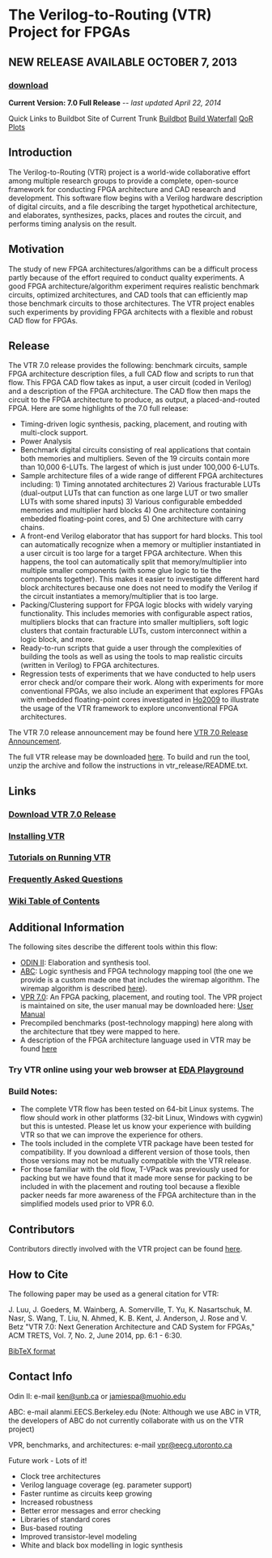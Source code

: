 # The Verilog-to-Routing (VTR) Project for FPGAs #

## NEW RELEASE AVAILABLE OCTOBER 7, 2013 ##
### [download](http://www.eecg.utoronto.ca/vtr/terms.html) ###


**Current Version: 7.0 Full Release** -- _last updated April 22, 2014_

Quick Links to Buildbot Site of Current Trunk  [Buildbot](http://islanders.eecg.utoronto.ca:8080)  [Build Waterfall](http://islanders.eecg.utoronto.ca:8080/waterfall)    [QoR Plots](http://islanders.eecg.utoronto.ca:8080/qor_basic.html)

## Introduction ##

The Verilog-to-Routing (VTR) project is a world-wide collaborative effort among multiple research groups to provide a complete, open-source framework for conducting FPGA architecture and CAD research and development. This software flow begins with a Verilog hardware description of digital circuits, and a file describing the target hypothetical architecture, and elaborates, synthesizes, packs, places and routes the circuit, and performs timing analysis on the result.

## Motivation ##

The study of new FPGA architectures/algorithms can be a difficult process partly because of the effort required to conduct quality experiments. A good FPGA architecture/algorithm experiment requires realistic benchmark circuits, optimized architectures, and CAD tools that can efficiently map those benchmark circuits to those architectures. The VTR project enables such experiments by providing FPGA architects with a flexible and robust CAD flow for FPGAs.

## Release ##

The VTR 7.0 release provides the following: benchmark circuits, sample FPGA architecture description files, a full CAD flow and scripts to run that flow. This FPGA CAD flow takes as input, a user circuit (coded in Verilog) and a description of the FPGA architecture. The CAD flow then maps the circuit to the FPGA architecture to produce, as output, a placed-and-routed FPGA. Here are some highlights of the 7.0 full release:

  * Timing-driven logic synthesis, packing, placement, and routing with multi-clock support.
  * Power Analysis
  * Benchmark digital circuits consisting of real applications that contain both memories and multipliers.    Seven of the 19 circuits contain more than 10,000 6-LUTs. The largest of which is just under 100,000 6-LUTs.
  * Sample architecture files of a wide range of different FPGA architectures including: 1) Timing annotated architectures 2) Various fracturable LUTs (dual-output LUTs that can function as one large LUT or two smaller LUTs with some shared inputs) 3) Various configurable embedded memories and multiplier hard blocks 4) One architecture containing embedded floating-point cores, and 5) One architecture with carry chains.
  * A front-end Verilog elaborator that has support for hard blocks. This tool can automatically recognize when a memory or multiplier instantiated in a user circuit is too large for a target FPGA architecture. When this happens, the tool can automatically split that memory/multiplier into multiple smaller components (with some glue logic to tie the components together). This makes it easier to investigate different hard block architectures because one does not need to modify the Verilog if the circuit instantiates a memory/multiplier that is too large.
  * Packing/Clustering support for FPGA logic blocks with widely varying functionality. This includes memories with configurable aspect ratios, multipliers blocks that can fracture into smaller multipliers, soft logic clusters that contain fracturable LUTs, custom interconnect within a logic block, and more.
  * Ready-to-run scripts that guide a user through the complexities of building the tools as well as using the tools to map realistic circuits (written in Verilog) to FPGA architectures.
  * Regression tests of experiments that we have conducted to help users error check and/or compare their work. Along with experiments for more conventional FPGAs, we also include an experiment that explores FPGAs with embedded floating-point cores investigated in [Ho2009](http://ieeexplore.ieee.org/xpl/freeabs_all.jsp?arnumber=4814468&tag=1) to illustrate the usage of the VTR framework to explore unconventional FPGA architectures.

The VTR 7.0 release announcement may be found here [VTR 7.0 Release Announcement](VTR_7_release_announcement.md).

The full VTR release may be downloaded [here](http://www.eecg.utoronto.ca/vtr/terms.html). To build and run the tool, unzip the archive and follow the instructions in vtr\_release/README.txt.

## Links ##

### [Download VTR 7.0 Release](http://www.eecg.utoronto.ca/vtr/terms.html) ###

### [Installing VTR](InstallingVTR.md) ###

### [Tutorials on Running VTR](RunningVTR.md) ###

### [Frequently Asked Questions](FAQ.md) ###

### [Wiki Table of Contents](TOC.md) ###

## Additional Information ##


The following sites describe the different tools within this flow:

  * [ODIN II](https://code.google.com/p/odin-ii/): Elaboration and synthesis tool.
  * [ABC](http://www.eecs.berkeley.edu/~alanmi/abc/): Logic synthesis and FPGA technology mapping tool (the one we provide is a custom made one that includes the wiremap algorithm. The wiremap algorithm is described [here](http://portal.acm.org/citation.cfm?id=1344671.1344680)).
  * [VPR 7.0](VPR.md): An FPGA packing, placement, and routing tool.  The VPR project is maintained on site, the user manual may be downloaded here: [User Manual](http://www.eecg.utoronto.ca/vtr/docs/VPR_User_Manual_7.0.pdf)
  * Precompiled benchmarks (post-technology mapping) here along with the architecture that tbey were mapped to here.
  * A description of the FPGA architecture language used in VTR may be found [here](VPR_Arch_Language.md)

### Try VTR online using your web browser at [EDA Playground](http://www.edaplayground.com/s/4/420) ###


### Build Notes: ###

  * The complete VTR flow has been tested on 64-bit Linux systems. The flow should work in other platforms (32-bit Linux, Windows with cygwin) but this is untested. Please let us know your experience with building VTR so that we can improve the experience for others.
  * The tools included in the complete VTR package have been tested for compatibility. If you download a different version of those tools, then those versions may not be mutually compatible with the VTR release.
  * For those familiar with the old flow, T-VPack was previously used for packing but we have found that it made more sense for packing to be included in with the placement and routing tool because a flexible packer needs far more awareness of the FPGA architecture than in the simplified models used prior to VPR 6.0.

## Contributors ##

Contributors directly involved with the VTR project can be found [here](Contributors.md).

## How to Cite ##

The following paper may be used as a general citation for VTR:

J. Luu, J. Goeders, M. Wainberg, A. Somerville, T. Yu, K.
Nasartschuk, M. Nasr, S. Wang, T. Liu, N. Ahmed, K. B. Kent, J.
Anderson, J. Rose and V. Betz
"VTR 7.0: Next Generation Architecture and CAD System for FPGAs,"
ACM TRETS, Vol. 7, No. 2, June 2014, pp. 6:1 - 6:30.


[BibTeX format](http://www.eecg.utoronto.ca/vtr/vtr_citation.txt)

## Contact Info ##

Odin II: e-mail ken@unb.ca or jamiespa@muohio.edu

ABC: e-mail alanmi.EECS.Berkeley.edu (Note: Although we use ABC in VTR, the developers of ABC do not currently collaborate with us on the VTR project)

VPR, benchmarks, and architectures: e-mail vpr@eecg.utoronto.ca

Future work - Lots of it!

  * Clock tree architectures
  * Verilog language coverage (eg. parameter support)
  * Faster runtime as circuits keep growing
  * Increased robustness
  * Better error messages and error checking
  * Libraries of standard cores
  * Bus-based routing
  * Improved transistor-level modeling
  * White and black box modelling in logic synthesis